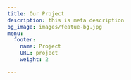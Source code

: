 ```yaml
---
title: Our Project
description: this is meta description
bg_image: images/featue-bg.jpg
menu:
  footer:
    name: Project
    URL: project
    weight: 2

---
```

